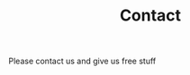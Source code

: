 ﻿---
sitemap: false
excerpt: "Contact us"
title: 'Contact'
permalink: /contact.html
---

Please contact us and give us free stuff